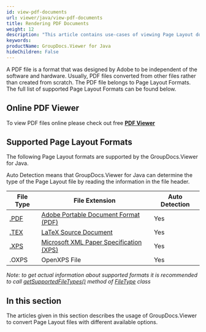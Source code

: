 ```yaml
---
id: view-pdf-documents
url: viewer/java/view-pdf-documents
title: Rendering PDF Documents
weight: 12
description: "This article contains use-cases of viewing Page Layout documents with GroupDocs.Viewer within your Java applications."
keywords: 
productName: GroupDocs.Viewer for Java
hideChildren: False
---
```

A PDF file is a format that was designed by Adobe to be independent of the software and hardware. Usually, PDF files converted from other files rather than created from scratch. The PDF file belongs to Page Layout Formats. The full list of supported Page Layout Formats can be found below.

## Online PDF Viewer

To view PDF files online please check out free **[PDF Viewer](https://products.groupdocs.app/viewer/pdf)**

## Supported Page Layout Formats

The following Page Layout formats are supported by the GroupDocs.Viewer for Java. 

Auto Detection means that GroupDocs.Viewer for Java can determine the type of the Page Layout file by reading the information in the file header.

| File Type | File Extension | Auto Detection |
| --- | --- | --- |
| [.PDF](https://wiki.fileformat.com/view/pdf) | [Adobe Portable Document Format (PDF)](https://wiki.fileformat.com/view/pdf) | Yes |
| [.TEX](https://wiki.fileformat.com/page-description-language/tex/) | [LaTeX Source Document](https://wiki.fileformat.com/page-description-language/tex/) | Yes |
| [.XPS](https://wiki.fileformat.com/page-description-language/xps) | [Microsoft XML Paper Specification (XPS)](https://wiki.fileformat.com/page-description-language/xps) | Yes |
| .OXPS | OpenXPS File | Yes |

*Note:* _to get actual information about supported formats it is recommended to call [getSupportedFileTypes()](https://apireference.groupdocs.com/viewer/java/com.groupdocs.viewer/FileType#getSupportedFileTypes()) method of [FileType](https://apireference.groupdocs.com/viewer/java/com.groupdocs.viewer/FileType) class_

## In this section

The articles given in this section describes the usage of GroupDocs.Viewer to convert Page Layout files with different available options.
